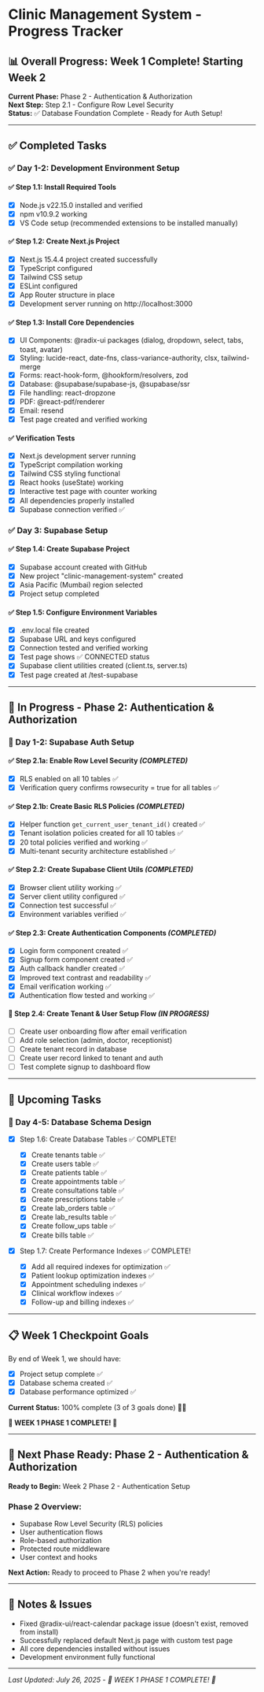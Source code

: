 # Clinic Management System - Progress Tracker

## 📊 Overall Progress: Week 1 Complete! Starting Week 2

**Current Phase:** Phase 2 - Authentication & Authorization  
**Next Step:** Step 2.1 - Configure Row Level Security  
**Status:** ✅ Database Foundation Complete - Ready for Auth Setup!

---

## ✅ Completed Tasks

### ✅ Day 1-2: Development Environment Setup

#### ✅ Step 1.1: Install Required Tools

- [x] Node.js v22.15.0 installed and verified
- [x] npm v10.9.2 working
- [x] VS Code setup (recommended extensions to be installed manually)

#### ✅ Step 1.2: Create Next.js Project

- [x] Next.js 15.4.4 project created successfully
- [x] TypeScript configured
- [x] Tailwind CSS setup
- [x] ESLint configured
- [x] App Router structure in place
- [x] Development server running on http://localhost:3000

#### ✅ Step 1.3: Install Core Dependencies

- [x] UI Components: @radix-ui packages (dialog, dropdown, select, tabs, toast, avatar)
- [x] Styling: lucide-react, date-fns, class-variance-authority, clsx, tailwind-merge
- [x] Forms: react-hook-form, @hookform/resolvers, zod
- [x] Database: @supabase/supabase-js, @supabase/ssr
- [x] File handling: react-dropzone
- [x] PDF: @react-pdf/renderer
- [x] Email: resend
- [x] Test page created and verified working

#### ✅ Verification Tests

- [x] Next.js development server running
- [x] TypeScript compilation working
- [x] Tailwind CSS styling functional
- [x] React hooks (useState) working
- [x] Interactive test page with counter working
- [x] All dependencies properly installed
- [x] Supabase connection verified ✅

### ✅ Day 3: Supabase Setup

#### ✅ Step 1.4: Create Supabase Project

- [x] Supabase account created with GitHub
- [x] New project "clinic-management-system" created
- [x] Asia Pacific (Mumbai) region selected
- [x] Project setup completed

#### ✅ Step 1.5: Configure Environment Variables

- [x] .env.local file created
- [x] Supabase URL and keys configured
- [x] Connection tested and verified working
- [x] Test page shows ✅ CONNECTED status
- [x] Supabase client utilities created (client.ts, server.ts)
- [x] Test page created at /test-supabase

---

## 🚧 In Progress - Phase 2: Authentication & Authorization

### 🔄 Day 1-2: Supabase Auth Setup

#### ✅ Step 2.1a: Enable Row Level Security _(COMPLETED)_

- [x] RLS enabled on all 10 tables ✅
- [x] Verification query confirms rowsecurity = true for all tables ✅

#### ✅ Step 2.1b: Create Basic RLS Policies _(COMPLETED)_

- [x] Helper function `get_current_user_tenant_id()` created ✅
- [x] Tenant isolation policies created for all 10 tables ✅
- [x] 20 total policies verified and working ✅
- [x] Multi-tenant security architecture established ✅

#### ✅ Step 2.2: Create Supabase Client Utils _(COMPLETED)_

- [x] Browser client utility working ✅
- [x] Server client utility configured ✅
- [x] Connection test successful ✅
- [x] Environment variables verified ✅

#### ✅ Step 2.3: Create Authentication Components _(COMPLETED)_

- [x] Login form component created ✅
- [x] Signup form component created ✅
- [x] Auth callback handler created ✅
- [x] Improved text contrast and readability ✅
- [x] Email verification working ✅
- [x] Authentication flow tested and working ✅

#### 🔄 Step 2.4: Create Tenant & User Setup Flow _(IN PROGRESS)_

- [ ] Create user onboarding flow after email verification
- [ ] Add role selection (admin, doctor, receptionist)
- [ ] Create tenant record in database
- [ ] Create user record linked to tenant and auth
- [ ] Test complete signup to dashboard flow

---

## 📅 Upcoming Tasks

### 🔄 Day 4-5: Database Schema Design

- [x] Step 1.6: Create Database Tables ✅ COMPLETE!

  - [x] Create tenants table ✅
  - [x] Create users table ✅
  - [x] Create patients table ✅
  - [x] Create appointments table ✅
  - [x] Create consultations table ✅
  - [x] Create prescriptions table ✅
  - [x] Create lab_orders table ✅
  - [x] Create lab_results table ✅
  - [x] Create follow_ups table ✅
  - [x] Create bills table ✅

- [x] Step 1.7: Create Performance Indexes ✅ COMPLETE!
  - [x] Add all required indexes for optimization ✅
  - [x] Patient lookup optimization indexes ✅
  - [x] Appointment scheduling indexes ✅
  - [x] Clinical workflow indexes ✅
  - [x] Follow-up and billing indexes ✅

---

## 📋 Week 1 Checkpoint Goals

By end of Week 1, we should have:

- [x] Project setup complete ✅
- [x] Database schema created ✅
- [x] Database performance optimized ✅

**Current Status:** 100% complete (3 of 3 goals done) 🎉✅

**🎊 WEEK 1 PHASE 1 COMPLETE! 🎊**

---

## 🎯 Next Phase Ready: Phase 2 - Authentication & Authorization

**Ready to Begin:** Week 2 Phase 2 - Authentication Setup

### Phase 2 Overview:

- Supabase Row Level Security (RLS) policies
- User authentication flows
- Role-based authorization
- Protected route middleware
- User context and hooks

**Next Action:** Ready to proceed to Phase 2 when you're ready!

---

## 📝 Notes & Issues

- Fixed @radix-ui/react-calendar package issue (doesn't exist, removed from install)
- Successfully replaced default Next.js page with custom test page
- All core dependencies installed without issues
- Development environment fully functional

---

_Last Updated: July 26, 2025 - 🎉 WEEK 1 PHASE 1 COMPLETE! 🎉_
